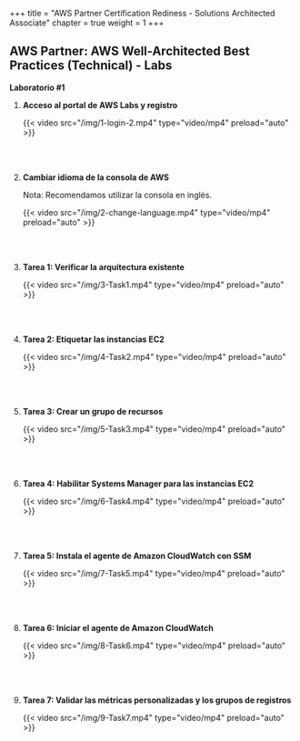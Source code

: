 +++ 
title = "AWS Partner Certification Rediness - Solutions Architected Associate" 
chapter = true 
weight = 1 
+++

## AWS Partner: AWS Well-Architected Best Practices (Technical) - Labs

**Laboratorio #1**

1. **Acceso al portal de AWS Labs y registro**


	{{< video src="/img/1-login-2.mp4" type="video/mp4" preload="auto" >}}

	<br></br>

1. **Cambiar idioma de la consola de AWS**

	Nota: Recomendamos utilizar la consola en inglés.

	{{< video src="/img/2-change-language.mp4" type="video/mp4" preload="auto" >}}

	<br></br>

1. **Tarea 1: Verificar la arquitectura existente**

	{{< video src="/img/3-Task1.mp4" type="video/mp4" preload="auto" >}}

	<br></br>

1. **Tarea 2: Etiquetar las instancias EC2**

	{{< video src="/img/4-Task2.mp4" type="video/mp4" preload="auto" >}}

	<br></br>

1. **Tarea 3: Crear un grupo de recursos**

	{{< video src="/img/5-Task3.mp4" type="video/mp4" preload="auto" >}}

	<br></br>

1. **Tarea 4: Habilitar Systems Manager para las instancias EC2**

	{{< video src="/img/6-Task4.mp4" type="video/mp4" preload="auto" >}}

	<br></br>

1. **Tarea 5: Instala el agente de Amazon CloudWatch con SSM**

	{{< video src="/img/7-Task5.mp4" type="video/mp4" preload="auto" >}}

	<br></br>

1. **Tarea 6: Iniciar el agente de Amazon CloudWatch**

	{{< video src="/img/8-Task6.mp4" type="video/mp4" preload="auto" >}}

	<br></br>

1. **Tarea 7: Validar las métricas personalizadas y los grupos de registros**

	{{< video src="/img/9-Task7.mp4" type="video/mp4" preload="auto" >}}